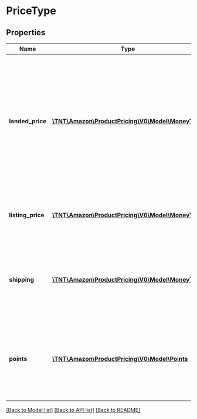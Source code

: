 # PriceType

## Properties
Name | Type | Description | Notes
------------ | ------------- | ------------- | -------------
**landed_price** | [**\TNT\Amazon\ProductPricing\V0\Model\MoneyType**](MoneyType.md) | The value calculated by adding ListingPrice + Shipping - Points. Note that if the landed price is not returned, the listing price represents the product with the lowest landed price. | [optional] 
**listing_price** | [**\TNT\Amazon\ProductPricing\V0\Model\MoneyType**](MoneyType.md) | The listing price of the item including any promotions that apply. | 
**shipping** | [**\TNT\Amazon\ProductPricing\V0\Model\MoneyType**](MoneyType.md) | The shipping cost of the product. Note that the shipping cost is not always available. | [optional] 
**points** | [**\TNT\Amazon\ProductPricing\V0\Model\Points**](Points.md) | The number of Amazon Points offered with the purchase of an item, and their monetary value. | [optional] 

[[Back to Model list]](../README.md#documentation-for-models) [[Back to API list]](../README.md#documentation-for-api-endpoints) [[Back to README]](../README.md)


